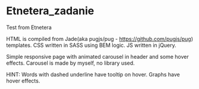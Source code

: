 # Etnetera_zadanie
Test from Etnetera

HTML is compiled from Jade(aka pugjs/pug - https://github.com/pugjs/pug) templates.
CSS written in SASS using BEM logic.
JS written in jQuery.

Simple responsive page with animated carousel in header and some hover effects.
Carousel is made by myself, no library used.

HINT:
Words with dashed underline have tooltip on hover.
Graphs have hover effects.

